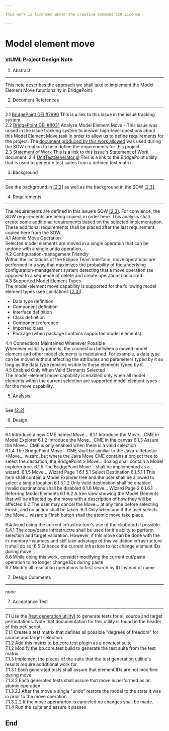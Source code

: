 ```yaml
---

This work is licensed under the Creative Commons CC0 License

---
```


# Model element move
### xtUML Project Design Note

1. Abstract   
-----------   
This note describes the approach we shall take to implement the Model Element Move functionality in BridgePoint.  

2. Document References     
----------------------   
<a id="2.1"></a>2.1 [BridgePoint DEI #7990](https://support.onefact.net/redmine/issues/7990) This is a link to this issue in the issue tracking system.  
<a id="2.2"></a>2.2 [BridgePoint DEI #8031](https://support.onefact.net/redmine/issues/8031) Analyze Model Element Move - This issue was raised in the issue tracking system to answer high-level questions about this Model Element Move task in order to allow us to define requirements for the project. The [document produced by this work allowed](https://github.com/rmulvey/bridgepoint/blob/7990_Model_Element_Move/doc-bridgepoint/notes/8031_Analyze_Model_Element_Move/8031_Analyze_Model_Element_Move.ant.md) was used during the SOW creation to help define the requirements for this project.  
<a id="2.3"></a>2.3 [Statement of Work](https://docs.google.com/document/d/1_T4H7StO-VM8zfIFjr-V7VwUQMXML1c7nFJJofU0vGs/edit)  This is a link to this issue's Statement of Work document.
<a id="2.4"></a>2.4 [UnitTestGenerator.pl](https://github.com/xtuml/bridgepoint/blob/master/src/org.xtuml.bp.test/UnitTestGenerator.pl)  This is a link to the BridgePoint utility that is used to generate test suites from a defined test matrix.

3. Background   
-------------     

See the background in [[2.2]](#2.2) as well as the background in the SOW [[2.3]](#2.3).

4. Requirements   
---------------   
The requirements are defined in this issue's SOW [[2.3]](#2.3). For convience, the SOW requirements are being copied, in order here. This analysis shall create some additional requirements based on the selected implementation. These additional requirements shall be placed after the last requirement copied here from the SOW.  
4.1 Atomic Move Operation  
Selected model elements are moved in a single operation that can be undone with a single undo operation.  
4.2 Configuration-management Friendly  
Within the limitations of the Eclipse Team interface, move operations are performed in a way that maximizes the probability of the underlying configuration-management system detecting that a move operation (as opposed to a sequence of delete and create operations) occurred.  
4.3 Supported Model Element Types  
The model-element move capability is supported for the following model element types (see Limitations [[2.3]](#2.3)):  
* Data type definition
* Component definition 
* Interface definition
* Class definition 
* Component reference 
* Imported class 
* Package (when package contains supported model elements)

4.4 Connections Maintained Whenever Possible  
Whenever visibility permits, the connection between a moved model element and other model elements is maintained.  For example, a data type can be moved without affecting the attributes and parameters typed by it so long as the data type remains visible to those elements typed by it.  
4.5 Enabled Only When Valid Elements Selected  
The model-element move capability is enabled only when all model elements within the current selection are supported model element types for the move capability.  


5. Analysis   
-----------   
See [[2.2]](#2.2)

6. Design   
----------------   
6.1 Introduce a new CME named Move...
6.1.1 Introduce the Move... CME in Model Explorer
6.1.2 Introduce the Move... CME in the canvas
6.1.3 Assure the Move... CME is only enabled when there is a valid selection  
6.1.4 The BridgePoint Move... CME shall be similiar to the Java > Refactor >Move... wizard, but where the Java Move CME contains a project tree to select the destiation, the BridgePoint > Move... doalog shall contain a Model explorer tree.
6.1.5 The BridgePoint Move... shall be implemented as a wizard.
6.1.5 Move... Wizard Page 1
6.1.5.1 Select Destination
6.1.5.1.1 This item shall contain a Model Explorer tree and the user shall be allowed to select a single location
6.1.5.1.2 Only valid destination shall be enabled, invalid destinations shall be disabled
6.1.6 Move... Wizard Page 2
6.1.6.1 Referring Model Elements
6.1.6.2 A tree view showing the Model Elements that will be affected by the move with a description of how they will be affected
6.2 The user may cancel the Move... at any time before selecting Finish, and no action shall be taken.
6.3 Only when and if the user selects the Move... wizard's Finsh button shall the atomic move take place.

6.4 Avoid using the current infrastructure's use of the clipboard if possible. 
6.4.1 The copy/paste infrastructre shall be used for it's ablity to perform selection and target validation. However, if this move can be done with the in-memory instances and still take advatage of this validation infrastructure it shall do so.
6.5 Enhance the current infrasture to not change element IDs during move.  
6.6 While doing this work, consider modifying the current cut/paste operation to no longer change IDs during paste  
6.7 Modify all resolution operations to first search by ID  instead of name

7. Design Comments   
------------------   
none  

7. Acceptance Test   
------------------   
7.1 Use the [[test generation utility]](#2.2) to generate tests for all source and target permutations. Note that documentation for this utility is found in the header of this perl script.  
7.1.1 Create a test matrix that defines all possible "degrees of freedom" for source and target selection.  
7.1.2 Add this matrix to bp.core.test plugin as a new test suite  
7.1.2 Modify the bp.core.test build to generate the test suite from the test matrix  
7.1.3 Implement the pieces of the suite that the test generation utilitie's results require adddtional work for  
7.1.3.1 Each generated tests shall assure that element IDs are not modified during move  
7.1.3.2 Each generated tests shall assure that move is performed as an atomic operation  
7.1.3.2.1 After the move a single "undo" restore the model to the state it was in prior to the move operation  
7.1.3.2.2 If the move operararion is canceled no changes shall be made.  
7.1.4 Run the suite and assure it passes  

End
---
